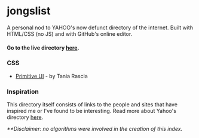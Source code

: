 # jongslist

A personal nod to YAHOO's now defunct directory of the internet. Built with HTML/CSS (no JS) and with GitHub's online editor. 

#### Go to the live directory [here](https://jong9000.github.io/jongslist/).

### CSS 
- [Primitive UI](https://github.com/taniarascia/primitive) - by Tania Rascia

### Inspiration
This directory itself consists of links to the people and sites that have inspired me or I've found to be interesting. Read more about Yahoo's directory [here](https://searchengineland.com/yahoo-directory-close-204370).

 _**Disclaimer: no algorithms were involved in the creation of this index._  
